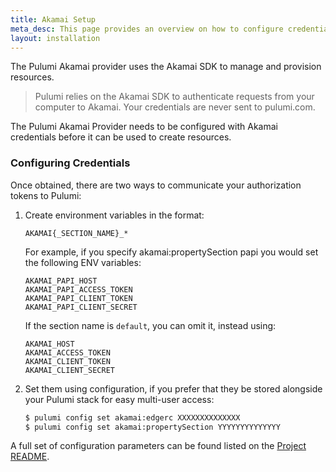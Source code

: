 ```yaml
---
title: Akamai Setup
meta_desc: This page provides an overview on how to configure credentials for the Pulumi Akamai Provider.
layout: installation
---
```


The Pulumi Akamai provider uses the Akamai SDK to manage and provision resources.

> Pulumi relies on the Akamai SDK to authenticate requests from your computer to Akamai. Your credentials are never sent
> to pulumi.com.

The Pulumi Akamai Provider needs to be configured with Akamai credentials
before it can be used to create resources.

### Configuring Credentials

Once obtained, there are two ways to communicate your authorization tokens to Pulumi:

1. Create environment variables in the format:

    `AKAMAI{_SECTION_NAME}_*`

    For example, if you specify akamai:propertySection papi you would set the following ENV variables:

    `AKAMAI_PAPI_HOST`  
    `AKAMAI_PAPI_ACCESS_TOKEN`  
    `AKAMAI_PAPI_CLIENT_TOKEN`  
    `AKAMAI_PAPI_CLIENT_SECRET`

    If the section name is `default`, you can omit it, instead using:

    `AKAMAI_HOST`  
    `AKAMAI_ACCESS_TOKEN`  
    `AKAMAI_CLIENT_TOKEN`  
    `AKAMAI_CLIENT_SECRET`

2. Set them using configuration, if you prefer that they be stored alongside your Pulumi stack for easy multi-user access:

    ```bash
    $ pulumi config set akamai:edgerc XXXXXXXXXXXXXX
    $ pulumi config set akamai:propertySection YYYYYYYYYYYYYY
    ```

A full set of configuration parameters
can be found listed on the [Project README](https://github.com/pulumi/pulumi-akamai/blob/master/README.md).
